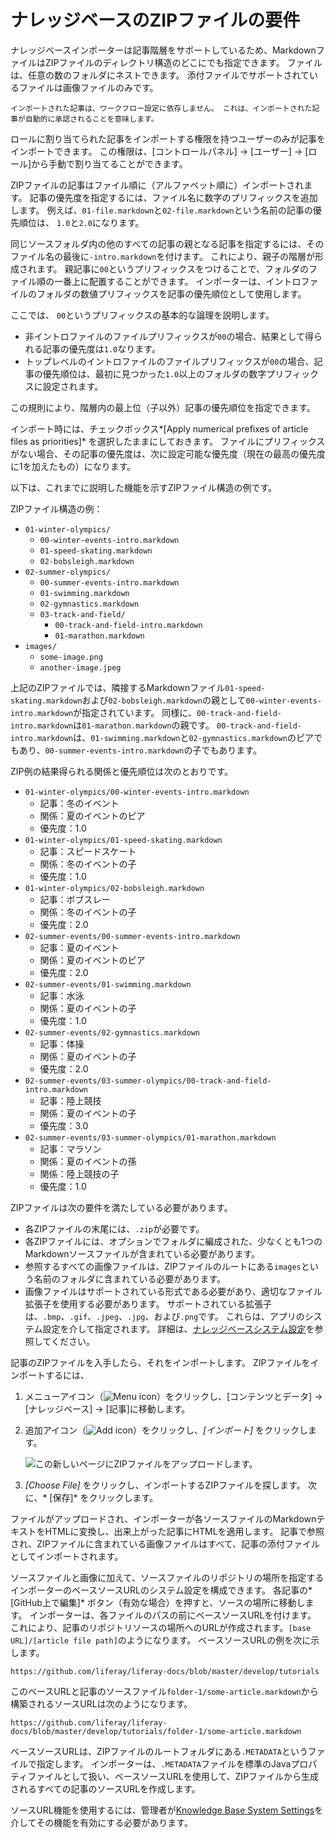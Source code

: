 # ナレッジベースのZIPファイルの要件

ナレッジベースインポーターは記事階層をサポートしているため、MarkdownファイルはZIPファイルのディレクトリ構造のどこにでも指定できます。 ファイルは、任意の数のフォルダにネストできます。 添付ファイルでサポートされているファイルは画像ファイルのみです。

```{note}
インポートされた記事は、ワークフロー設定に依存しません。 これは、インポートされた記事が自動的に承認されることを意味します。
```

ロールに割り当てられた記事をインポートする権限を持つユーザーのみが記事をインポートできます。 この権限は、[コントロールパネル] → [ユーザー] → [ロール]から手動で割り当てることができます。

ZIPファイルの記事はファイル順に（アルファベット順に）インポートされます。 記事の優先度を指定するには、ファイル名に数字のプリフィックスを追加します。 例えば、`01-file.markdown`と`02-file.markdown`という名前の記事の優先順位は、 `1.0`と`2.0`になります。

同じソースフォルダ内の他のすべての記事の親となる記事を指定するには、そのファイル名の最後に`-intro.markdown`を付けます。 これにより、親子の階層が形成されます。 親記事に`00`というプリフィックスをつけることで、フォルダのファイル順の一番上に配置することができます。 インポーターは、イントロファイルのフォルダの数値プリフィックスを記事の優先順位として使用します。

ここでは、 `00`というプリフィックスの基本的な論理を説明します。

  - 非イントロファイルのファイルプリフィックスが`00`の場合、結果として得られる記事の優先度は`1.0`なります。
  - トップレベルのイントロファイルのファイルプリフィックスが`00`の場合、記事の優先順位は、最初に見つかった`1.0`以上のフォルダの数字プリフィックスに設定されます。

この規則により、階層内の最上位（子以外）記事の優先順位を指定できます。

インポート時には、チェックボックス*[Apply numerical prefixes of article files as priorities]* を選択したままにしておきます。 ファイルにプリフィックスがない場合、その記事の優先度は、次に設定可能な優先度（現在の最高の優先度に1を加えたもの）になります。

以下は、これまでに説明した機能を示すZIPファイル構造の例です。

ZIPファイル構造の例：

  - `01-winter-olympics/`
      - `00-winter-events-intro.markdown`
      - `01-speed-skating.markdown`
      - `02-bobsleigh.markdown`
  - `02-summer-olympics/`
      - `00-summer-events-intro.markdown`
      - `01-swimming.markdown`
      - `02-gymnastics.markdown`
      - `03-track-and-field/`
          - `00-track-and-field-intro.markdown`
          - `01-marathon.markdown`
  - `images/`
      - `some-image.png`
      - `another-image.jpeg`

上記のZIPファイルでは、隣接するMarkdownファイル`01-speed-skating.markdown`および`02-bobsleigh.markdown`の親として`00-winter-events-intro.markdown`が指定されています。 同様に、`00-track-and-field-intro.markdown`は`01-marathon.markdown`の親です。 `00-track-and-field-intro.markdown`は、`01-swimming.markdown`と`02-gymnastics.markdown`のピアでもあり、`00-summer-events-intro.markdown`の子でもあります。

ZIP例の結果得られる関係と優先順位は次のとおりです。

  - `01-winter-olympics/00-winter-events-intro.markdown`
      - 記事：冬のイベント
      - 関係：夏のイベントのピア
      - 優先度：1.0
  - `01-winter-olympics/01-speed-skating.markdown`
      - 記事：スピードスケート
      - 関係：冬のイベントの子
      - 優先度：1.0
  - `01-winter-olympics/02-bobsleigh.markdown`
      - 記事：ボブスレー
      - 関係：冬のイベントの子
      - 優先度：2.0
  - `02-summer-events/00-summer-events-intro.markdown`
      - 記事：夏のイベント
      - 関係：夏のイベントのピア
      - 優先度：2.0
  - `02-summer-events/01-swimming.markdown`
      - 記事：水泳
      - 関係：夏のイベントの子
      - 優先度：1.0
  - `02-summer-events/02-gymnastics.markdown`
      - 記事：体操
      - 関係：夏のイベントの子
      - 優先度：2.0
  - `02-summer-events/03-summer-olympics/00-track-and-field-intro.markdown`
      - 記事：陸上競技
      - 関係：夏のイベントの子
      - 優先度：3.0
  - `02-summer-events/03-summer-olympics/01-marathon.markdown`
      - 記事：マラソン
      - 関係：夏のイベントの孫
      - 関係：陸上競技の子
      - 優先度：1.0

ZIPファイルは次の要件を満たしている必要があります。

  - 各ZIPファイルの末尾には、`.zip`が必要です。
  - 各ZIPファイルには、オプションでフォルダに編成された、少なくとも1つのMarkdownソースファイルが含まれている必要があります。
  - 参照するすべての画像ファイルは、ZIPファイルのルートにある`images`という名前のフォルダに含まれている必要があります。
  - 画像ファイルはサポートされている形式である必要があり、適切なファイル拡張子を使用する必要があります。 サポートされている拡張子は、`.bmp`、`.gif`、`.jpeg`、`.jpg`、および`.png`です。 これらは、アプリのシステム設定を介して指定されます。 詳細は、[ナレッジベースシステム設定](knowledge-base-system-settings.md)を参照してください。

記事のZIPファイルを入手したら、それをインポートします。 ZIPファイルをインポートするには、

1.  メニューアイコン（![Menu icon](../../images/icon-menu.png)）をクリックし、[コンテンツとデータ] → [ナレッジベース] → [記事]に移動します。

2.  追加アイコン（![Add icon](../../images/icon-add.png)）をクリックし、*[インポート]* をクリックします。

    ![この新しいページにZIPファイルをアップロードします。](./knowledge-base-zip-file-requirements/images/01.png)

3.  *[Choose File]* をクリックし、インポートするZIPファイルを探します。 次に、* [保存]* をクリックします。

ファイルがアップロードされ、インポーターが各ソースファイルのMarkdownテキストをHTMLに変換し、出来上がった記事にHTMLを適用します。 記事で参照され、ZIPファイルに含まれている画像ファイルはすべて、記事の添付ファイルとしてインポートされます。

ソースファイルと画像に加えて、ソースファイルのリポジトリの場所を指定するインポーターのベースソースURLのシステム設定を構成できます。 各記事の*[GitHub上で編集]* ボタン（有効な場合）を押すと、ソースの場所に移動します。 インポーターは、各ファイルのパスの前にベースソースURLを付けます。 これにより、記事のリポジトリソースの場所へのURLが作成されます。`[base URL]/[article file path]`のようになります。 ベースソースURLの例を次に示します。

    https://github.com/liferay/liferay-docs/blob/master/develop/tutorials

このベースURLと記事のソースファイル`folder-1/some-article.markdown`から構築されるソースURLは次のようになります。

    https://github.com/liferay/liferay-docs/blob/master/develop/tutorials/folder-1/some-article.markdown

ベースソースURLは、ZIPファイルのルートフォルダにある`.METADATA`というファイルで指定します。 インポーターは、`.METADATA`ファイルを標準のJavaプロパティファイルとして扱い、ベースソースURLを使用して、ZIPファイルから生成されるすべての記事のソースURLを作成します。

ソースURL機能を使用するには、管理者が[Knowledge Base System Settings](knowledge-base-system-settings.md)を介してその機能を有効にする必要があります。
